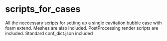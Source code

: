 # scripts_for_cases
All the neccessary scripts for setting up a single cavitation bubble case with foam extend.
Meshes are also included.
PostProcessing render scripts are included.
Standard conf_dict.json included
